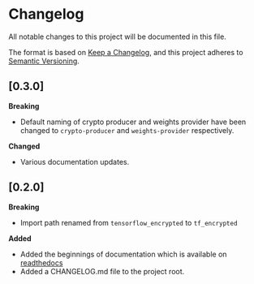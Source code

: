 # Changelog
All notable changes to this project will be documented in this file.

The format is based on [Keep a Changelog](https://keepachangelog.com/en/1.0.0/),
and this project adheres to [Semantic Versioning](https://semver.org/spec/v2.0.0.html).

## [0.3.0]

**Breaking**

- Default naming of crypto producer and weights provider have been changed to `crypto-producer` and `weights-provider` respectively.

**Changed**

- Various documentation updates.

## [0.2.0]

**Breaking**

- Import path renamed from `tensorflow_encrypted` to `tf_encrypted`

**Added**

- Added the beginnings of documentation which is available on [readthedocs](https://tf-encrypted.readthedocs.io/en/latest/)
- Added a CHANGELOG.md file to the project root.
